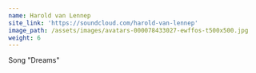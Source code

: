 ```yaml
---
name: Harold van Lennep
site_link: 'https://soundcloud.com/harold-van-lennep'
image_path: /assets/images/avatars-000078433027-ewffos-t500x500.jpg
weight: 6
---
```



Song "Dreams"&nbsp;